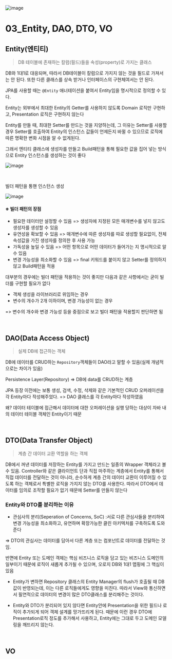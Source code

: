 ![image](https://user-images.githubusercontent.com/93081720/172037595-5d53b57e-9d25-48b5-8433-485d78b311c8.png)

# 03_Entity, DAO, DTO, VO

## Entity(엔티티)

> DB 테이블에 존재하는 칼럼(필드)들을 속성(property)로 가지는 클래스

DB와 1대1로 대응되며, 따라서 DB테이블이 칼럼으로 가지지 않는 것을 필드로 가져서는 안 된다. 또한 다른 클래스를 상속 받거나 인터페이스의 구현체여서는 안 된다.

JPA를 사용할 때는 `@Entity` 애너테이션을 붙여서 Entity임을 명시적으로 정의할 수 있다.

Entity는 외부에서 최대한 Entity의 Getter를 사용하지 않도록 Domain 로직만 구현하고, Presentation 로직은 구현하지 않는다

Entity를 만들 때, 최대한 Setter를 만드는 것을 지양하는데, 그 이유는 Setter를 사용할 경우 Setter를 호출하여 Entity의 인스턴스 값들이 언제든지 바뀔 수 있으므로 로직에 따른 명확한 변화 시점을 알 수 없게된다.

그래서 엔티티 클래스에 생성자를 만들고 Build패턴을 통해 필요한 값을 집어 넣는 방식으로 Entity 인스턴스를 생성하는 것이 좋다

![image](https://user-images.githubusercontent.com/93081720/173801732-862e2452-da82-4996-88b0-69375db8a192.png)

<br>

빌더 패턴을 통핸 인스턴스 생성

![image](https://user-images.githubusercontent.com/93081720/173803180-fc4bed34-64fc-4d63-aec0-c40c7d51ab13.png)

#### ※ 빌더 패턴의 장점

- 필요한 데이터만 설정할 수 있음 => 생성자에 지정된 모든 매개변수를 넣지 않고도 생성자를 생성할 수 있음
- 유연성을 확보할 수 있음 => 매개변수에 따른 생성자를 따로 생성할 필요없이, 전체 속성값을 가진 생성자를 정의한 후 사용 가능
- 가독성을 높일 수 있음 => 어떤 항목으로 어떤 데이터가 들어가는 지 명시적으로 알 수 있음
- 변경 가능성을 최소화할 수 있음 => final 키워드를 붙이지 않고 Setter를 정의하지 않고 Build패턴을 적용

대부분의 경우에는 빌더 패턴을 적용하는 것이 좋지만 다음과 같은 사항에서는 굳이 빌더를 구현할 필요가 없다

- 객체 생성을 라이브러리로 위임하는 경우
- 변수의 개수가 2개 이하이며, 변경 가능성이 없는 경우

=> 변수의 개수와 변경 가능성 등을 중점으로 보고 빌더 패턴을 적용할지 판단하면 됨

<br>

## DAO(Data Access Object)

> 실제 DB에 접근하는 객체

DB에 데이터를 CRUD하는 `Repository`객체들이 DAO라고 말할 수 있음(실제 개념적으로는 차이가 있음)

Persistence Layer(Repository) => DB에 data를 CRUD하는 계층

JPA 등장 이전에는 보통 생성, 검색, 수정, 삭제와 같은 기본적인 CRUD 오퍼레이션을 각 Entity마다 작성해주었다. => DAO 클래스를 각 Entity마다 작성하였음

왜? 데이터 테이블에 접근해서 데이터에 대한 오퍼레이션을 실행 당하는 대상이 자바 내의 데이터 테이블 객체인 Entity이기 때문

<br>

## DTO(Data Transfer Object)

> 계층 간 데이터 교환 역할을 하는 객체

DB에서 꺼낸 데이터를 저장하는 Entity를 가지고 만드는 일종의 Wrapper 객체라고 볼 수 있음.  Controller와 같은 클라이언트 단과 직접 마주하는 계층에서 Entity를 통해서 직접 데이터를 전달하는 것이 아니라, 순수하게 계층 간의 데이터 교환이 이루어질 수 있도록 하는 객체로서 특별한 로직을 가지지 않는 DTO를 사용한다. 따라서 DTO에서 데이터를 임의로 조작할 필요가 없기 때문에 Setter를 만들지 않는다

### Entity와 DTO를 분리하는 이유

- 관심사의 분리(Seperation of Concerns, SoC) :서로 다른 관심사들을 분리하여 변경 가능성을 최소화하고, 유연하며 확장가능한 클린 아키텍처를 구축하도록 도와준다

=> DTO의 관심사는 데이터를 담아서 다른 계층 또는 컴포넌트로 데이터를 전달하는 것임.

반면에 Entity 또는 도메인 객체는 핵심 비즈니스 로직을 담고 있는 비즈니스 도메인의 일부이기 때문에 로직이 새롭게 추가될 수 있으며, 오로지 DB와 1대1 맵핑에 그 핵심이 있음

- Entity가 변하면 Repository 클래스의 Entity Manager의 flush가 호출될 때 DB값이 반영되는데, 이는 다른 로직들에게도 영향을 미친다. 따라서 View와 통신하면서 필연적으로 데이터의 변경이 많은 DTO클래스를 분리해주는 것이다.

- Entity와 DTO가 분리되어 있지 않다면 Entity안에 Presentation을 위한 필드나 로직이 추가되게 되어 객체 설계를 망가뜨리게 된다. 때문에 이런 경우 DTO에 Presentation로직 정도를 추가해서 사용하고, Entity에는 그대로 두고 도메인 모델링을 깨뜨리지 않는다.

<br>

## VO